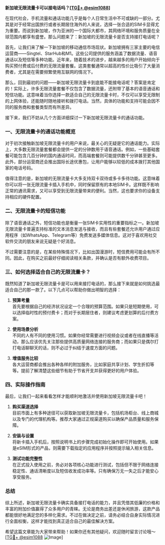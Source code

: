 **新加坡无限流量卡可以接电话吗？[[TG💪+ @esim1088](https://t.me/s/esim1088)]**

在现代社会，手机流量和通话功能几乎是每个人日常生活中不可或缺的一部分。尤其是对于经常出国旅行或者长期居住海外的人来说，选择一张合适的SIM卡显得尤为重要。而说到新加坡，作为亚洲的一个国际大都市，其网络环境和服务质量在全球范围内都享有盛誉。那么问题来了：新加坡的无限流量卡是否支持接打电话呢？

首先，让我们来了解一下新加坡的移动通信市场现状。新加坡拥有三家主要的电信运营商——Singtel、StarHub和M1。这些公司提供的服务涵盖了数据流量、语音通话以及短信等多种功能。近年来，随着技术的进步，越来越多的用户开始倾向于购买预付费或后付费的无限流量套餐。这类套餐通常以超高的性价比吸引了大量消费者，尤其是在需要频繁使用互联网的情况下。

那么，回到最初的问题——新加坡无限流量卡到底能不能接电话呢？答案是肯定的！实际上，许多无限流量套餐不仅包含了数据流量，还附带了基本的语音通话和短信功能。这意味着当你选择一款适合自己的无限流量卡时，不仅可以享受无限制的上网体验，还能随时随地接听和拨打电话。当然，具体的功能和支持可能会因不同的服务商和套餐类型而有所差异。

接下来，我们不妨从几个方面详细探讨一下新加坡无限流量卡的通话功能。

### **一、无限流量卡的通话功能概览**

对于初次接触新加坡无限流量卡的用户来说，最关心的无疑是它的通话能力。实际上，大多数无限流量套餐都会提供一定的分钟数用于语音通话。例如，一些基础套餐可能包含几百分钟的国内通话时间，而高端套餐则可能提供数千分钟甚至更多。此外，部分运营商还会推出国际长途优惠包，让用户能够以较低的成本拨打其他国家的电话号码。

值得注意的是，新加坡的无限流量卡大多支持双卡双待或多卡多待功能。这意味着你可以将一张无限流量卡插入手机中，同时保留原有的本地SIM卡。这样既不影响正常的通讯需求，又可以享受到无限流量带来的便利。当然，这也要求你的设备支持相应的硬件配置。

### **二、无限流量卡的短信功能**

除了语音通话之外，短信功能也是衡量一张SIM卡实用性的重要指标之一。新加坡无限流量卡普遍支持标准的文本消息发送与接收，而且有些套餐还允许用户通过应用程序（如WhatsApp、Telegram等）免费发送多媒体信息。这对于喜欢用社交软件交流的朋友来说无疑是个好消息。

不过需要注意的是，在某些特殊情况下，比如出国漫游时，短信费用可能会有所不同。因此，在购买之前最好仔细阅读相关条款，并确认是否有额外收费项目。

### **三、如何选择适合自己的无限流量卡？**

既然知道了新加坡无限流量卡是可以用来接打电话的，那么接下来就是如何挑选最适合自己的那一款了。以下几点可以帮助你做出明智的选择：

1. **预算考量**  
   首先要根据自己的经济状况设定一个合理的预算范围。如果只是短期使用，可以选择临时性的预付费卡；而对于长期居住者，则建议考虑更划算的后付费方案。

2. **使用场景分析**  
   不同的人有不同的使用习惯。如果你经常需要进行视频会议或者在线直播等活动，那么应该优先关注那些提供高质量网络连接的服务商；而如果只是偶尔打打电话聊聊天的话，则不必过于纠结于速度方面的问题。

3. **增值服务比较**  
   各大运营商都会推出各种各样的附加服务，比如家庭共享计划、学生折扣等等。提前了解清楚这些细节有助于节省开支并获得更好的用户体验。

### **四、实际操作指南**

最后，让我们一起来看看怎样才能顺利地激活并使用新加坡无限流量卡吧！

1. **购买渠道选择**  
   目前市面上有多种途径可以获取新加坡无限流量卡，包括机场柜台、线上商城以及专门的代理机构等。推荐大家通过正规渠道购买以确保产品质量和服务保障。

2. **安装与设置**  
   将新卡插入手机后，按照说明书上的步骤完成初始化操作即可开始使用。如果是eSIM形式的产品，则需要下载指定的应用程序并按照提示输入相关信息。

3. **测试功能完整性**  
   在正式投入使用之前，务必对各项核心功能进行测试，包括但不限于网络连接稳定性、通话清晰度以及短信收发成功率等。只有确保万无一失之后才能安心享受服务。

### **总结**

综上所述，新加坡无限流量卡确实具备接打电话的能力，并且凭借其低廉的价格和丰富的附加价值赢得了众多用户的青睐。无论是商务出差还是休闲旅游，这款产品都能很好地满足您的多样化需求。不过在做决定之前，请务必结合自身实际情况进行全面权衡，这样才能找到真正适合自己的最佳解决方案。

希望这篇文章能为大家带来帮助！如果你还有其他疑问，欢迎随时留言讨论哦～[[TG💪+ @esim1088](https://t.me/s/esim1088) ![Image](https://i.postimg.cc/4NQfJmqS/Snipaste-2025-05-13-00-14-12.png)]